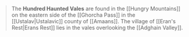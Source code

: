 > The **Hundred Haunted Vales** are found in the [[Hungry Mountains]] on the eastern side of the [[Ghorcha Pass]] in the [[Ustalav|Ustalavic]] county of [[Amaans]]. The village of [[Eran's Rest|Erans Rest]] lies in the vales overlooking the [[Adghain Valley]].








